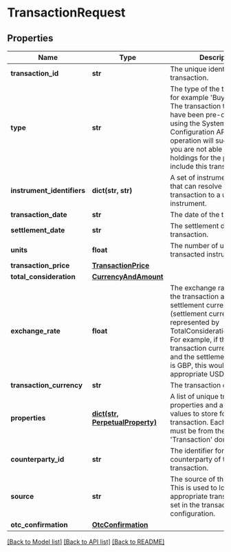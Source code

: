 # TransactionRequest


## Properties
Name | Type | Description | Notes
------------ | ------------- | ------------- | -------------
**transaction_id** | **str** | The unique identifier of the transaction. | 
**type** | **str** | The type of the transaction, for example &#39;Buy&#39; or &#39;Sell&#39;. The transaction type must have been pre-configured using the System Configuration API. If not, this operation will succeed but you are not able to calculate holdings for the portfolio that include this transaction. | 
**instrument_identifiers** | **dict(str, str)** | A set of instrument identifiers that can resolve the transaction to a unique instrument. | 
**transaction_date** | **str** | The date of the transaction. | 
**settlement_date** | **str** | The settlement date of the transaction. | 
**units** | **float** | The number of units of the transacted instrument. | 
**transaction_price** | [**TransactionPrice**](TransactionPrice.md) |  | [optional] 
**total_consideration** | [**CurrencyAndAmount**](CurrencyAndAmount.md) |  | 
**exchange_rate** | **float** | The exchange rate between the transaction and settlement currency (settlement currency being represented by TotalConsideration.Currency). For example, if the transaction currency is USD and the settlement currency is GBP, this would be the appropriate USD/GBP rate. | [optional] 
**transaction_currency** | **str** | The transaction currency. | [optional] 
**properties** | [**dict(str, PerpetualProperty)**](PerpetualProperty.md) | A list of unique transaction properties and associated values to store for the transaction. Each property must be from the &#39;Transaction&#39; domain. | [optional] 
**counterparty_id** | **str** | The identifier for the counterparty of the transaction. | [optional] 
**source** | **str** | The source of the transaction. This is used to look up the appropriate transaction group set in the transaction type configuration. | [optional] 
**otc_confirmation** | [**OtcConfirmation**](OtcConfirmation.md) |  | [optional] 

[[Back to Model list]](../README.md#documentation-for-models) [[Back to API list]](../README.md#documentation-for-api-endpoints) [[Back to README]](../README.md)


